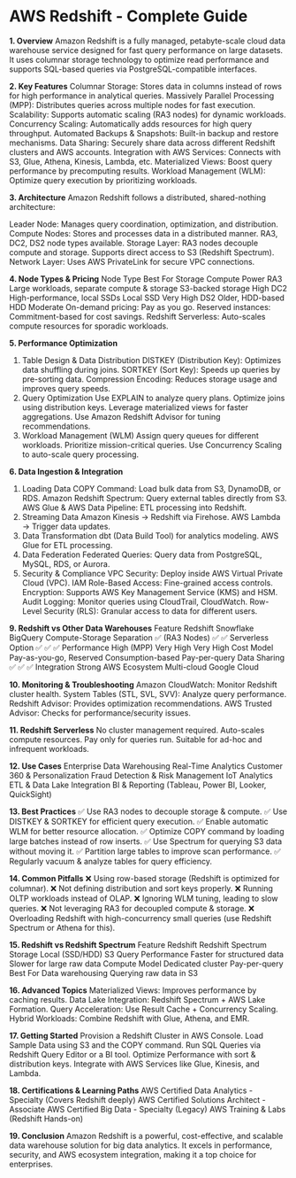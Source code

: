 # AWS Redshift - Complete Guide

**1. Overview**
Amazon Redshift is a fully managed, petabyte-scale cloud data warehouse service designed for fast query performance on large datasets. It uses columnar storage technology to optimize read performance and supports SQL-based queries via PostgreSQL-compatible interfaces.

**2. Key Features**
Columnar Storage: Stores data in columns instead of rows for high performance in analytical queries.
Massively Parallel Processing (MPP): Distributes queries across multiple nodes for fast execution.
Scalability: Supports automatic scaling (RA3 nodes) for dynamic workloads.
Concurrency Scaling: Automatically adds resources for high query throughput.
Automated Backups & Snapshots: Built-in backup and restore mechanisms.
Data Sharing: Securely share data across different Redshift clusters and AWS accounts.
Integration with AWS Services: Connects with S3, Glue, Athena, Kinesis, Lambda, etc.
Materialized Views: Boost query performance by precomputing results.
Workload Management (WLM): Optimize query execution by prioritizing workloads.

**3. Architecture**
Amazon Redshift follows a distributed, shared-nothing architecture:

Leader Node: Manages query coordination, optimization, and distribution.
Compute Nodes:
Stores and processes data in a distributed manner.
RA3, DC2, DS2 node types available.
Storage Layer:
RA3 nodes decouple compute and storage.
Supports direct access to S3 (Redshift Spectrum).
Network Layer:
Uses AWS PrivateLink for secure VPC connections.

**4. Node Types & Pricing**
Node Type	Best For	Storage	Compute Power
RA3	Large workloads, separate compute & storage	S3-backed storage	High
DC2	High-performance, local SSDs	Local SSD	Very High
DS2	Older, HDD-based	HDD	Moderate
On-demand pricing: Pay as you go.
Reserved instances: Commitment-based for cost savings.
Redshift Serverless: Auto-scales compute resources for sporadic workloads.

**5. Performance Optimization**
1. Table Design & Data Distribution
DISTKEY (Distribution Key): Optimizes data shuffling during joins.
SORTKEY (Sort Key): Speeds up queries by pre-sorting data.
Compression Encoding: Reduces storage usage and improves query speeds.
2. Query Optimization
Use EXPLAIN to analyze query plans.
Optimize joins using distribution keys.
Leverage materialized views for faster aggregations.
Use Amazon Redshift Advisor for tuning recommendations.
3. Workload Management (WLM)
Assign query queues for different workloads.
Prioritize mission-critical queries.
Use Concurrency Scaling to auto-scale query processing.

**6. Data Ingestion & Integration**
1. Loading Data
COPY Command: Load bulk data from S3, DynamoDB, or RDS.
Amazon Redshift Spectrum: Query external tables directly from S3.
AWS Glue & AWS Data Pipeline: ETL processing into Redshift.
2. Streaming Data
Amazon Kinesis → Redshift via Firehose.
AWS Lambda → Trigger data updates.
3. Data Transformation
dbt (Data Build Tool) for analytics modeling.
AWS Glue for ETL processing.
4. Data Federation
Federated Queries: Query data from PostgreSQL, MySQL, RDS, or Aurora.
7. Security & Compliance
VPC Security: Deploy inside AWS Virtual Private Cloud (VPC).
IAM Role-Based Access: Fine-grained access controls.
Encryption: Supports AWS Key Management Service (KMS) and HSM.
Audit Logging: Monitor queries using CloudTrail, CloudWatch.
Row-Level Security (RLS): Granular access to data for different users.

**9. Redshift vs Other Data Warehouses**
Feature	Redshift	Snowflake	BigQuery
Compute-Storage Separation	✅ (RA3 Nodes)	✅	✅
Serverless Option	✅	✅	✅
Performance	High (MPP)	Very High	Very High
Cost Model	Pay-as-you-go, Reserved	Consumption-based	Pay-per-query
Data Sharing	✅	✅	✅
Integration	Strong AWS Ecosystem	Multi-cloud	Google Cloud

**10. Monitoring & Troubleshooting**
Amazon CloudWatch: Monitor Redshift cluster health.
System Tables (STL, SVL, SVV): Analyze query performance.
Redshift Advisor: Provides optimization recommendations.
AWS Trusted Advisor: Checks for performance/security issues.

**11. Redshift Serverless**
No cluster management required.
Auto-scales compute resources.
Pay only for queries run.
Suitable for ad-hoc and infrequent workloads.

**12. Use Cases**
Enterprise Data Warehousing
Real-Time Analytics
Customer 360 & Personalization
Fraud Detection & Risk Management
IoT Analytics
ETL & Data Lake Integration
BI & Reporting (Tableau, Power BI, Looker, QuickSight)

**13. Best Practices**
✅ Use RA3 nodes to decouple storage & compute.
✅ Use DISTKEY & SORTKEY for efficient query execution.
✅ Enable automatic WLM for better resource allocation.
✅ Optimize COPY command by loading large batches instead of row inserts.
✅ Use Spectrum for querying S3 data without moving it.
✅ Partition large tables to improve scan performance.
✅ Regularly vacuum & analyze tables for query efficiency.

**14. Common Pitfalls**
❌ Using row-based storage (Redshift is optimized for columnar).
❌ Not defining distribution and sort keys properly.
❌ Running OLTP workloads instead of OLAP.
❌ Ignoring WLM tuning, leading to slow queries.
❌ Not leveraging RA3 for decoupled compute & storage.
❌ Overloading Redshift with high-concurrency small queries (use Redshift Spectrum or Athena for this).

**15. Redshift vs Redshift Spectrum**
Feature	Redshift	Redshift Spectrum
Storage	Local (SSD/HDD)	S3
Query Performance	Faster for structured data	Slower for large raw data
Compute Model	Dedicated cluster	Pay-per-query
Best For	Data warehousing	Querying raw data in S3

**16. Advanced Topics**
Materialized Views: Improves performance by caching results.
Data Lake Integration: Redshift Spectrum + AWS Lake Formation.
Query Acceleration: Use Result Cache + Concurrency Scaling.
Hybrid Workloads: Combine Redshift with Glue, Athena, and EMR.

**17. Getting Started**
Provision a Redshift Cluster in AWS Console.
Load Sample Data using S3 and the COPY command.
Run SQL Queries via Redshift Query Editor or a BI tool.
Optimize Performance with sort & distribution keys.
Integrate with AWS Services like Glue, Kinesis, and Lambda.

**18. Certifications & Learning Paths**
AWS Certified Data Analytics - Specialty (Covers Redshift deeply)
AWS Certified Solutions Architect - Associate
AWS Certified Big Data - Specialty (Legacy)
AWS Training & Labs (Redshift Hands-on)

**19. Conclusion**
Amazon Redshift is a powerful, cost-effective, and scalable data warehouse solution for big data analytics. It excels in performance, security, and AWS ecosystem integration, making it a top choice for enterprises.
